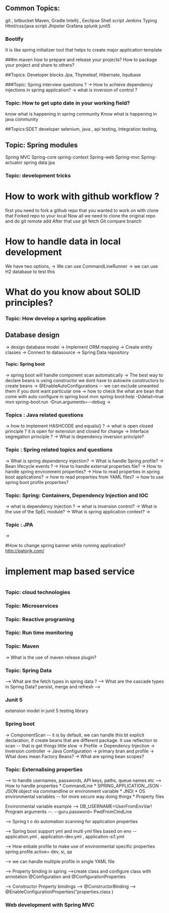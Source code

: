 ## Common Topics: 
git , bitbucket
Maven, Gradle
Intellij , Eeclipse
Shell script
Jenkins
Typing
Html/css/java script 
Jhipster 
Grafana
splunk
junit5


### Bootify
It is like spring initializer tool that helps to create major application template 

###m  maven
how to prepare and release your projects?
How to package your project and share to others?


##Topics: Developer blocks 
Jpa, Thymeleaf, Hibernate, liquibase 


###Topic: Spring interview questions ?
-> How to achieve dependency injections in spring application?
-> what is inversion of control ?


### Topic: How to get upto date in your working field?
know what is happening in spring community 
Know what is happening in java community



##Topics:SDET developer 
selenium, java , api testing, Integration testing, 

## Topic: Spring modules 
Spring MVC 
Spring-core
spring-context 
Spring-web
Spring-mvc 
Spring-actuator 
spring data jpa


### Topic: development tricks 
# How to work with github workflow ?

first you need to fork a github repo that you wanted to work on with 
clone that Forked repo to your local 
Now all we need to clone the original repo and do git remote add <FolderNAME> <url>
After that use git fetch <repository>
Git compare branch

# How to handle data in local development 
We have two options, 
-> We can use CommandLineRunner 
-> we can use H2 database to test this 

# What do you know about SOLID principles?



### Topic: How develop a spring application 
## Database design 
-> design database model 
-> Implement ORM mapping 
-> Create entity classes 
-> Connect to datasource 
-> Spring Data repository

#### Topic: Spring boot 
-> spring boot will handle component scan automatically 
-> The best way to declare beans is using constructor we dont have 
to autowire constructors to create beans
-> @EnableAutoConfigurations -- we can exclude unwanted them if you dont want 
particular one 
  -> how to check the what are bean that come with auto configure in spring boot
  mvn spring-boot:help -Ddetail=true
  mvn spring-boot:run -Drun.arguments=--debug
->  

### Topics : Java related questions 
-> how to implement HASHCODE and equals() ?
-> what is open closed principle ?
    it is open for extension and closed for change 
-> Interface segregation principle ?
-> What is dependency inversion principle?






### Topic : Spring related topics and questions
-> What is spring dependency injection?
-> What is handle Spring profile?
-> Bean lifecycle events ?
-> How to handle external properties file?
-> How to handle spring environment properties?
-> How to read properties in spring boot applications?
-> how to read properties from YAML files?
-> how to use spring boot profile properties?





### Topic: Spring: Containers, Dependency Injection and IOC 

-> what is dependency injection ?
-> what is inversion control?
-> What is the use of the SpEL module?
-> What is spring application context?
->

### Topic : JPA 
-> 



#How to change spring banner while running application?
http://patorjk.com/

# implement map based service

# 


### Topic: cloud technologies

### Topic: Microservices 

### Topic: Reactive programing 

### Topic: Run time monitoring

### Topic: Maven 
-> What is the use of maven release plugin?

###  Topic: Spring Data 
--> What are the fetch types in spring data ?
--> What are the cascade types in Spring Data?
persist, merge and refresh
--> 

### Junit 5 

extension model in junit 5 testing library 



### Spring boot
-> ComponentScan  -- it is by default, we can handle this bt explicit declaration, 
if create beans that are different package.
It use reflection to scan -- that is  get things little slow 
-> Profile 
-> Dependency Injection 
-> Inversion controller
-> Java Configuration 
-> primary bran and profile 
-> What does mean Factory Beans?
-> What are spring bean scopes?

### Topic: Externalising properties
--> to handle usernames, passwords, API keys, paths, queue names etc
--> How to handle properties 
      * CommandLine 
      * SPRING_APPLICATION_JSON - JSON object via commandline or environment variable 
      * JNDI
      * OS environmental variables -- for more secure way doing things 
      * Property files 
      
     
 Environmental variable example --> DB_USERNAME=UserFromEnvVar!
 Program arguments --. --guru.password= PwdFromCmdLine
 
--> Spring t o do automation scanning for application properties  
 
--> Spring boot support yml and multi yml files based on env -- application.yml , application-dev.yml , application-si1.yml 

--> How enbale profile to make use of environmental specific properties spring.profile.active= dev, si, qa

--> we can handle multiple profile in single YAML file 

--> Property binding in spring -->create class and configure class with annotation @Configuration and @ConfigurationProperties 

--> Constructor Property bindings  --> @ConstructorBinding --> @EnableConfigurationProperties("properties.class )


###   Web development with Spring MVC 

 




